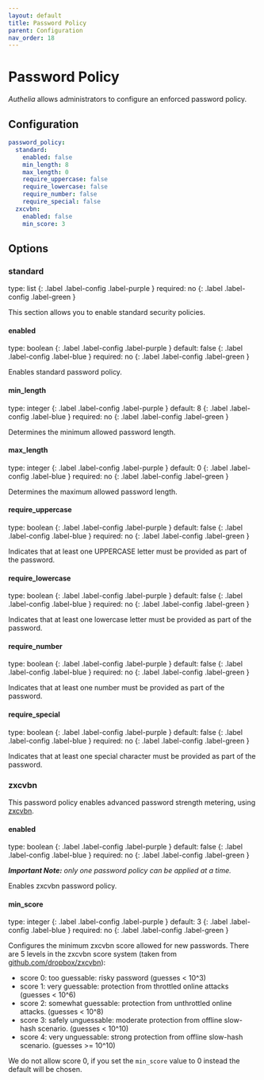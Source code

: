 ```yaml
---
layout: default
title: Password Policy
parent: Configuration
nav_order: 18
---
```


# Password Policy

_Authelia_ allows administrators to configure an enforced password policy.

## Configuration

```yaml
password_policy:
  standard:
    enabled: false
    min_length: 8
    max_length: 0
    require_uppercase: false
    require_lowercase: false
    require_number: false
    require_special: false
  zxcvbn:
    enabled: false
    min_score: 3
```

## Options

### standard
<div markdown="1">
type: list
{: .label .label-config .label-purple }
required: no
{: .label .label-config .label-green }
</div>

This section allows you to enable standard security policies.

#### enabled
<div markdown="1">
type: boolean
{: .label .label-config .label-purple }
default: false
{: .label .label-config .label-blue }
required: no
{: .label .label-config .label-green }
</div>

Enables standard password policy.

#### min_length
<div markdown="1">
type: integer
{: .label .label-config .label-purple }
default: 8
{: .label .label-config .label-blue }
required: no
{: .label .label-config .label-green }
</div>

Determines the minimum allowed password length.

#### max_length
<div markdown="1">
type: integer
{: .label .label-config .label-purple }
default: 0
{: .label .label-config .label-blue }
required: no
{: .label .label-config .label-green }
</div>

Determines the maximum allowed password length.

#### require_uppercase
<div markdown="1">
type: boolean
{: .label .label-config .label-purple }
default: false
{: .label .label-config .label-blue }
required: no
{: .label .label-config .label-green }
</div>

Indicates that at least one UPPERCASE letter must be provided as part of the password.

#### require_lowercase
<div markdown="1">
type: boolean
{: .label .label-config .label-purple }
default: false
{: .label .label-config .label-blue }
required: no
{: .label .label-config .label-green }
</div>

Indicates that at least one lowercase letter must be provided as part of the password.

#### require_number
<div markdown="1">
type: boolean
{: .label .label-config .label-purple }
default: false
{: .label .label-config .label-blue }
required: no
{: .label .label-config .label-green }
</div>

Indicates that at least one number must be provided as part of the password.

#### require_special
<div markdown="1">
type: boolean
{: .label .label-config .label-purple }
default: false
{: .label .label-config .label-blue }
required: no
{: .label .label-config .label-green }
</div>

Indicates that at least one special character must be provided as part of the password.

### zxcvbn

This password policy enables advanced password strength metering, using [zxcvbn](https://github.com/dropbox/zxcvbn).

#### enabled
<div markdown="1">
type: boolean
{: .label .label-config .label-purple }
default: false
{: .label .label-config .label-blue }
required: no
{: .label .label-config .label-green }
</div>

_**Important Note:** only one password policy can be applied at a time._

Enables zxcvbn password policy.

#### min_score
<div markdown="1">
type: integer
{: .label .label-config .label-purple }
default: 3
{: .label .label-config .label-blue }
required: no
{: .label .label-config .label-green }
</div>

Configures the minimum zxcvbn score allowed for new passwords. There are 5 levels in the zxcvbn score system (taken from [github.com/dropbox/zxcvbn](https://github.com/dropbox/zxcvbn#usage)):

- score 0: too guessable: risky password (guesses < 10^3)
- score 1: very guessable: protection from throttled online attacks (guesses < 10^6)
- score 2: somewhat guessable: protection from unthrottled online attacks. (guesses < 10^8)
- score 3: safely unguessable: moderate protection from offline slow-hash scenario. (guesses < 10^10)
- score 4: very unguessable: strong protection from offline slow-hash scenario. (guesses >= 10^10)

We do not allow score 0, if you set the `min_score` value to 0 instead the default will be chosen.